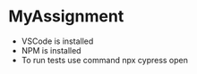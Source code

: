 # MyAssignment
* VSCode is installed
* NPM is installed
* To run tests use command  npx cypress open
